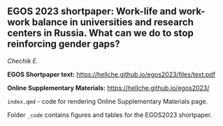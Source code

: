 ## EGOS 2023 shortpaper: Work-life and work-work balance in universities and research centers in Russia. What can we do to stop reinforcing gender gaps?

*Chechik E.*

**EGOS Shortpaper text:** <https://hellche.github.io/egos2023/files/text.pdf>

**Online Supplementary Materials:** <https://hellche.github.io/egos2023/>

`index.qmd` - code for rendering Online Supplementary Materials page.

Folder `_code` contains figures and tables for the EGOS2023 shortpaper.
